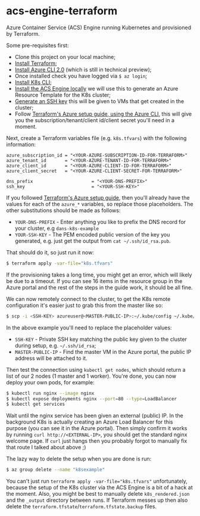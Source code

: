 # acs-engine-terraform
Azure Container Service (ACS) Engine running Kubernetes and provisioned by Terraform.

Some pre-requisites first:

* Clone this project on your local machine;
* [Install Terraform](https://www.terraform.io/intro/getting-started/install.html);
* [Install Azure CLI 2.0](https://docs.microsoft.com/en-us/cli/azure/install-azure-cli) (which is still in technical preview);
* Once installed check you have logged via `$ az login`;
* [Install K8s CLI](https://kubernetes.io/docs/tasks/kubectl/install/);
* [Install the ACS Engine locally](https://github.com/Azure/acs-engine/blob/master/docs/acsengine.md#downloading-and-building-acs-engine-locally) we will use this to generate an Azure Resource Template for the K8s cluster;
* [Generate an SSH key](https://github.com/Azure/acs-engine/blob/master/docs/ssh.md#ssh-key-generation) this will be given to VMs that get created in the cluster;
* Follow [Terraform's Azure setup guide, using the Azure CLI](https://www.terraform.io/docs/providers/azurerm/index.html#to-create-using-azure-cli), this will give you the subscription/tenant/client id/client secret you'll need in a moment.

Next, create a Terraform variables file (e.g. `k8s.tfvars`) with the following information:

```hcl-terraform
azure_subscription_id = "<YOUR-AZURE-SUBSCRIPTION-ID-FOR-TERRAFORM>"
azure_tenant_id       = "<YOUR-AZURE-TENANT-ID-FOR-TERRAFORM>"
azure_client_id       = "<YOUR-AZURE-CLIENT-ID-FOR-TERRAFORM>"
azure_client_secret   = "<YOUR-AZURE-CLIENT-SECRET-FOR-TERRAFORM>"

dns_prefix                      = "<YOUR-DNS-PREFIX>"
ssh_key                         = "<YOUR-SSH-KEY>"
```

If you followed [Terraform's Azure setup guide](https://www.terraform.io/docs/providers/azurerm/index.html), then you'll already have the values for each of the `azure_*` variables, so replace those placeholders.  The other substitutions should be made as follows:

* `YOUR-DNS-PREFIX` - Enter anything you like to prefix the DNS record for your cluster, e.g `dans-k8s-example`
* `YOUR-SSH-KEY` - The PEM encoded public version of the key you generated, e.g. just get the output from `cat ~/.ssh/id_rsa.pub`.

That should do it, so just run it now:

```bash
$ terraform apply -var-file="k8s.tfvars"
```

If the provisioning takes a long time, you might get an error, which will likely be due to a timeout.  If you can see 16 items in the resource group in the Azure portal and the rest of the steps in the guide work, it should be all fine.

We can now remotely connect to the cluster, to get the K8s remote configuration it's easier just to grab this from the master like so:
  
```bash
$ scp -i <SSH-KEY> azureuser@<MASTER-PUBLIC-IP>:~/.kube/config ~/.kube/config
```

In the above example you'll need to replace the placeholder values:

* `SSH-KEY` - Private SSH key matching the public key given to the cluster during setup, e.g. `~/.ssh/id_rsa`;
* `MASTER-PUBLIC-IP` - Find the master VM in the Azure portal, the public IP address will be attached to it.
 
Then test the connection using `kubectl get nodes`, which should return a list of our 2 nodes (1 master and 1 worker).  You're done, you can now deploy your own pods, for example:

```bash
$ kubectl run nginx --image nginx
$ kubectl expose deployments nginx --port=80 --type=LoadBalancer
$ kubectl get services
```

Wait until the nginx service has been given an external (public) IP.  In the background K8s is actually creating an Azure Load Balancer for this purpose (you can see it in the Azure portal).  Then simply confirm it works by running `curl http://<EXTERNAL-IP>`, you should get the standard nginx welcome page.  If `curl` just hangs then you probably forgot to manually fix that route I talked about above ;)

The lazy way to delete the setup when you are done is run:

```bash
$ az group delete --name "k8sexample"
```

You can't just run `terraform apply -var-file="k8s.tfvars"` unfortunately, because the setup of the K8s cluster via the ACS Engine is a bit of a hack at the moment.  Also, you might be best to manually delete `k8s_rendered.json` and the `_output` directory between runs.  If Terraform messes up then also delete the `terraform.tfstate`/`terraform.tfstate.backup` files.